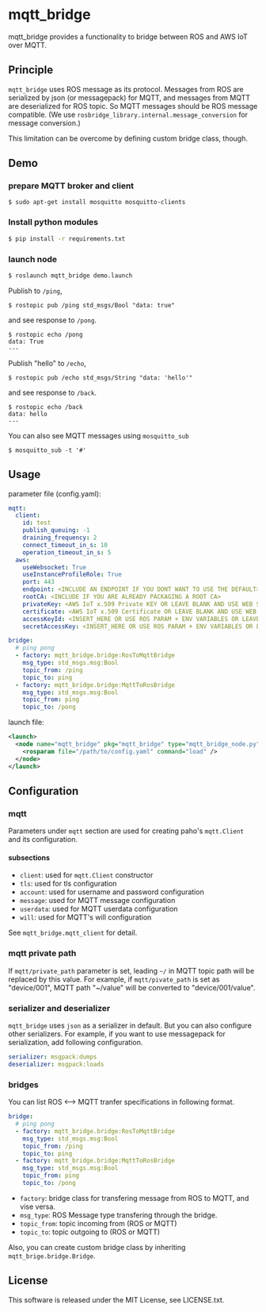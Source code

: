 # mqtt_bridge

mqtt_bridge provides a functionality to bridge between ROS and AWS IoT over MQTT.


## Principle

`mqtt_bridge` uses ROS message as its protocol. Messages from ROS are serialized by json (or messagepack) for MQTT, and messages from MQTT are deserialized for ROS topic. So MQTT messages should be ROS message compatible. (We use `rosbridge_library.internal.message_conversion` for message conversion.)

This limitation can be overcome by defining custom bridge class, though.


## Demo

### prepare MQTT broker and client

```
$ sudo apt-get install mosquitto mosquitto-clients
```

### Install python modules

```bash
$ pip install -r requirements.txt
```

### launch node

``` bash
$ roslaunch mqtt_bridge demo.launch
```

Publish to `/ping`,

```
$ rostopic pub /ping std_msgs/Bool "data: true"
```

and see response to `/pong`.

```
$ rostopic echo /pong
data: True
---
```

Publish "hello" to `/echo`,

```
$ rostopic pub /echo std_msgs/String "data: 'hello'"
```

and see response to `/back`.

```
$ rostopic echo /back
data: hello
---
```

You can also see MQTT messages using `mosquitto_sub`

```
$ mosquitto_sub -t '#'
```

## Usage

parameter file (config.yaml):

``` yaml
mqtt:
  client: 
    id: test
    publish_queuing: -1
    draining_frequency: 2
    connect_timeout_in_s: 10
    operation_timeout_in_s: 5
  aws:
    useWebsocket: True
    useInstanceProfileRole: True
    port: 443
    endpoint: <INCLUDE AN ENDPOINT IF YOU DONT WANT TO USE THE DEFAULT>
    rootCA: <INCLUDE IF YOU ARE ALREADY PACKAGING A ROOT CA>
    privateKey: <AWS IoT x.509 Private KEY OR LEAVE BLANK AND USE WEB SOCKETS>
    certificate: <AWS IoT x.509 Certificate OR LEAVE BLANK AND USE WEB SOCKETS>
    accessKeyId: <INSERT_HERE OR USE ROS PARAM + ENV VARIABLES OR LEAVE BLANK FOR IAM ROLE>
    secretAccessKey: <INSERT_HERE OR USE ROS PARAM + ENV VARIABLES OR LEAVE BLANK FOR IAM ROLE>

bridge:
  # ping pong
  - factory: mqtt_bridge.bridge:RosToMqttBridge
    msg_type: std_msgs.msg:Bool
    topic_from: /ping
    topic_to: ping
  - factory: mqtt_bridge.bridge:MqttToRosBridge
    msg_type: std_msgs.msg:Bool
    topic_from: ping
    topic_to: /pong
```

launch file:

``` xml
<launch>
  <node name="mqtt_bridge" pkg="mqtt_bridge" type="mqtt_bridge_node.py" output="screen">
    <rosparam file="/path/to/config.yaml" command="load" />
  </node>
</launch>
```


## Configuration

### mqtt

Parameters under `mqtt` section are used for creating paho's `mqtt.Client` and its configuration.

#### subsections

* `client`: used for `mqtt.Client` constructor
* `tls`: used for tls configuration
* `account`: used for username and password configuration
* `message`: used for MQTT message configuration
* `userdata`: used for MQTT userdata configuration
* `will`: used for MQTT's will configuration

See `mqtt_bridge.mqtt_client` for detail.

### mqtt private path

If `mqtt/private_path` parameter is set, leading `~/` in MQTT topic path will be replaced by this value. For example, if `mqtt/pivate_path` is set as "device/001", MQTT path "~/value" will be converted to "device/001/value".

### serializer and deserializer

`mqtt_bridge` uses `json` as a serializer in default. But you can also configure other serializers. For example, if you want to use messagepack for serialization, add following configuration.

``` yaml
serializer: msgpack:dumps
deserializer: msgpack:loads
```

### bridges

You can list ROS <--> MQTT tranfer specifications in following format.

``` yaml
bridge:
  # ping pong
  - factory: mqtt_bridge.bridge:RosToMqttBridge
    msg_type: std_msgs.msg:Bool
    topic_from: /ping
    topic_to: ping
  - factory: mqtt_bridge.bridge:MqttToRosBridge
    msg_type: std_msgs.msg:Bool
    topic_from: ping
    topic_to: /pong
```

* `factory`: bridge class for transfering message from ROS to MQTT, and vise versa.
* `msg_type`: ROS Message type transfering through the bridge.
* `topic_from`: topic incoming from (ROS or MQTT)
* `topic_to`: topic outgoing to (ROS or MQTT)

Also, you can create custom bridge class by inheriting `mqtt_brige.bridge.Bridge`.


## License

This software is released under the MIT License, see LICENSE.txt.
